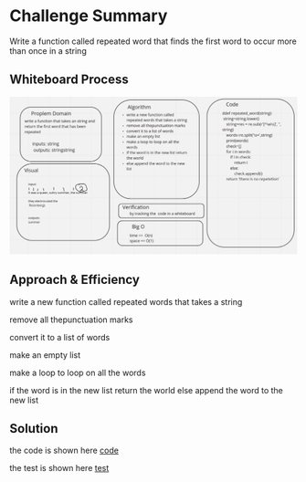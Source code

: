 # Challenge Summary
<!-- Description of the challenge -->
Write a function called repeated word that finds the first word to occur more than once in a string

## Whiteboard Process
<!-- Embedded whiteboard image -->
![scd](cc32.png)

## Approach & Efficiency
<!-- What approach did you take? Why? What is the Big O space/time for this approach? -->
write a new function called repeated words that takes a string

remove all thepunctuation marks

convert it to a list of words

make an empty list

make a loop to loop on all the words

if the word is in the new list return the world
else append the word to the new list
## Solution
<!-- Show how to run your code, and examples of it in action -->
the code is shown here [code](repeted.py)

the test is shown here [test](test_repeted.py)